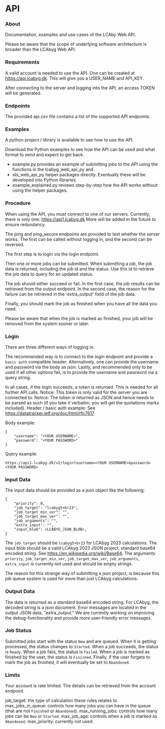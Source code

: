 API
===
### About
Documentation, examples and use cases of the LCAby Web API.

Please be aware that the scope of underlying software architecture is broader than the LCAbyg Web API.

### Requirements


A valid account is needed to use the API. 
One can be created at <https://api.lcabyg.dk>. This will give you a USER_NAME and API_KEY.

After connecting to the server and logging into the API, an access TOKEN will be generated. 

### Endpoints

The provided api.csv file contains a list of the supported API endpoints.

### Examples

A python project / library is available to see how to use the API.

Download the Python examples to see how the API can be used and what format to send and expect to get back.
- example.py provides an example of submitting jobs to the API using the functions in the lcabyg_web_api_py and 
- sbi_web_api_py helper packages directly. Eventually these will be developed into Python libraries.
- example_explained.py reviews step-by-step how the API works without using the helper packages.

### Procedure

When using the API, you must connect to one of our servers.
Currently, there is only one: <https://api1.lcabyg.dk>
More will be added in the future to ensure redundancy.

The ping and ping_secure endpoints are provided to test whether the server works.
The first can be called without logging in, and the second can be reversed.

The first step is to login via the login endpoint.

Then one or more jobs can be submitted.
When submitting a job, the job data is returned, including the job id and the status.
Use this id to retrieve the job data to query for an updated status.

The job should either succeed or fail.
In the first case, the job results can be retrieved from the output endpoint.
In the second case, the reason for the failure can be retrieved in the 'extra_output' field of the job data.

Finally, you should mark the job as finished when you have all the data you need.

Please be aware that when the job is marked as finished, your job will be removed from the system sooner or later.


###  Login

There are three different ways of logging in.

The recommended way is to connect to the login endpoint and provide a `basic auth` compatible header.
Alternatively, one can provide the username and password via the body as json.
Lastly, and recommended only to be used if all other options fail, is to provide the username and password via a query string.

In all cases, if the login succeeds, a token is returned.
This is needed for all further API calls.
Notice: This token is only valid for the server you are connected to.
Notice: The token is returned as JSON and hence needs to be parsed as such (if you take it verbatim, you will get the quotations marks included).
Header / basic auth example:
See <https://datatracker.ietf.org/doc/html/rfc7617>

Body example:

```
{
    "username": "<YOUR USERNAME>",
    "password": "<YOUR PASSWORD>"
}
```

Query example:

```
https://api1.lcabyg.dk/v2/login?username=<YOUR USERNAME>&password=<YOUR PASSWORD>
```

###  Input Data

The input data should be provided as a json object like the following:

```
{
    "priority": 0,
    "job_target": "lcabyg5+br23",
    "job_target_min_ver": "",
    "job_target_max_ver": "",
    "job_arguments": "",
    "extra_input": "",
    "input_blob": <LCABYG_JSON_BLOB>,
}
```

The `job_target` should be `lcabyg5+br23` for LCAbyg 2023 calculations.
The input blob should be a valid LCAbyg 2023 JSON project, standard base64 encoded string. See <https://en.wikipedia.org/wiki/Base64>.
The arguments `priority`, `job_target_min_ver`, `job_target_max_ver`, `job_arguments`, `extra_input` is currently not used and should be empty strings.

The reason for this strange way of submitting a json project, is because this job queue system is used for more than just LCAbyg calculations.

###  Output Data

The data is returned as a standard base64 encoded string.
For LCAbyg, the decoded string is a json document.
Error messages are located in the output JSON data, "extra_output." We are currently working on improving the 
debug-functionality and provide more user-friendly error messages. 

### Job Status

Submitted jobs start with the status `New` and are queued.
When it is getting processed, the status changes to `Started`.
When a job succeeds, the status is `Ready`.
When a job fails, the status is `Failed`.
When a job is marked as finished by the user, the status is `Finished`.
Finally, if the user forgets to mark the job as finished, it will eventually be set to `Abandoned`.

### Limits

Your account is rate limited.
The details can be retrieved from the account endpoint.

job_target: the type of calculation these rules relates to.
max_jobs_in_queue: controls how many jobs you can have in the queue (that are not `Finished` or `Abandoned`).
max_running_jobs: controls how many jobs can be `New` or `Started`.
max_job_age: controls when a job is marked as `Abandoned`.
max_priority: currently not used.



